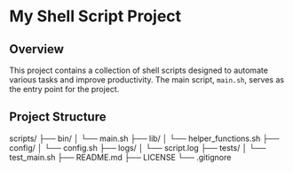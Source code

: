 # My Shell Script Project

## Overview
This project contains a collection of shell scripts designed to automate various tasks and improve productivity. The main script, `main.sh`, serves as the entry point for the project.

## Project Structure
scripts/ ├── bin/ │ └── main.sh ├── lib/ │ └── helper_functions.sh ├── config/ │ └── config.sh ├── logs/ │ └── script.log ├── tests/ │ └── test_main.sh ├── README.md ├── LICENSE └── .gitignore
